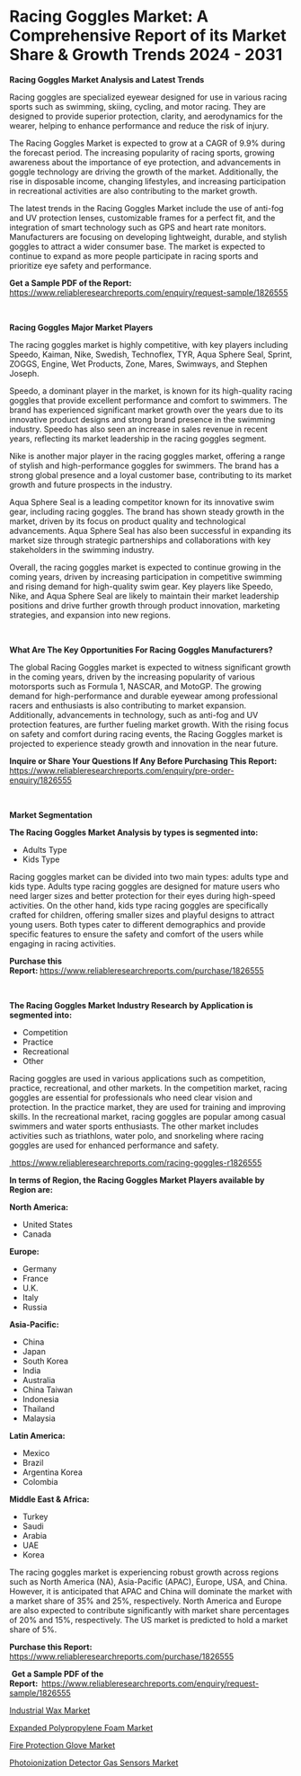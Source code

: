 <p><h1>Racing Goggles Market: A Comprehensive Report of its Market Share & Growth Trends 2024 - 2031</h1></p><p><strong>Racing Goggles Market Analysis and Latest Trends</strong></p>
<p><p>Racing goggles are specialized eyewear designed for use in various racing sports such as swimming, skiing, cycling, and motor racing. They are designed to provide superior protection, clarity, and aerodynamics for the wearer, helping to enhance performance and reduce the risk of injury.</p><p>The Racing Goggles Market is expected to grow at a CAGR of 9.9% during the forecast period. The increasing popularity of racing sports, growing awareness about the importance of eye protection, and advancements in goggle technology are driving the growth of the market. Additionally, the rise in disposable income, changing lifestyles, and increasing participation in recreational activities are also contributing to the market growth.</p><p>The latest trends in the Racing Goggles Market include the use of anti-fog and UV protection lenses, customizable frames for a perfect fit, and the integration of smart technology such as GPS and heart rate monitors. Manufacturers are focusing on developing lightweight, durable, and stylish goggles to attract a wider consumer base. The market is expected to continue to expand as more people participate in racing sports and prioritize eye safety and performance.</p></p>
<p><strong>Get a Sample PDF of the Report:&nbsp;</strong> <a href="https://www.reliableresearchreports.com/enquiry/request-sample/1826555">https://www.reliableresearchreports.com/enquiry/request-sample/1826555</a></p>
<p>&nbsp;</p>
<p><strong>Racing Goggles Major Market Players</strong></p>
<p><p>The racing goggles market is highly competitive, with key players including Speedo, Kaiman, Nike, Swedish, Technoflex, TYR, Aqua Sphere Seal, Sprint, ZOGGS, Engine, Wet Products, Zone, Mares, Swimways, and Stephen Joseph. </p><p>Speedo, a dominant player in the market, is known for its high-quality racing goggles that provide excellent performance and comfort to swimmers. The brand has experienced significant market growth over the years due to its innovative product designs and strong brand presence in the swimming industry. Speedo has also seen an increase in sales revenue in recent years, reflecting its market leadership in the racing goggles segment.</p><p>Nike is another major player in the racing goggles market, offering a range of stylish and high-performance goggles for swimmers. The brand has a strong global presence and a loyal customer base, contributing to its market growth and future prospects in the industry.</p><p>Aqua Sphere Seal is a leading competitor known for its innovative swim gear, including racing goggles. The brand has shown steady growth in the market, driven by its focus on product quality and technological advancements. Aqua Sphere Seal has also been successful in expanding its market size through strategic partnerships and collaborations with key stakeholders in the swimming industry.</p><p>Overall, the racing goggles market is expected to continue growing in the coming years, driven by increasing participation in competitive swimming and rising demand for high-quality swim gear. Key players like Speedo, Nike, and Aqua Sphere Seal are likely to maintain their market leadership positions and drive further growth through product innovation, marketing strategies, and expansion into new regions.</p></p>
<p>&nbsp;</p>
<p><strong>What Are The Key Opportunities For Racing Goggles Manufacturers?</strong></p>
<p><p>The global Racing Goggles market is expected to witness significant growth in the coming years, driven by the increasing popularity of various motorsports such as Formula 1, NASCAR, and MotoGP. The growing demand for high-performance and durable eyewear among professional racers and enthusiasts is also contributing to market expansion. Additionally, advancements in technology, such as anti-fog and UV protection features, are further fueling market growth. With the rising focus on safety and comfort during racing events, the Racing Goggles market is projected to experience steady growth and innovation in the near future.</p></p>
<p><strong>Inquire or Share Your Questions If Any Before Purchasing This Report:</strong> <a href="https://www.reliableresearchreports.com/enquiry/pre-order-enquiry/1826555">https://www.reliableresearchreports.com/enquiry/pre-order-enquiry/1826555</a></p>
<p>&nbsp;</p>
<p><strong>Market Segmentation</strong></p>
<p><strong>The Racing Goggles Market Analysis by types is segmented into:</strong></p>
<p><ul><li>Adults Type</li><li>Kids Type</li></ul></p>
<p><p>Racing goggles market can be divided into two main types: adults type and kids type. Adults type racing goggles are designed for mature users who need larger sizes and better protection for their eyes during high-speed activities. On the other hand, kids type racing goggles are specifically crafted for children, offering smaller sizes and playful designs to attract young users. Both types cater to different demographics and provide specific features to ensure the safety and comfort of the users while engaging in racing activities.</p></p>
<p><strong>Purchase this Report:&nbsp;</strong><a href="https://www.reliableresearchreports.com/purchase/1826555">https://www.reliableresearchreports.com/purchase/1826555</a></p>
<p>&nbsp;</p>
<p><strong>The Racing Goggles Market Industry Research by Application is segmented into:</strong></p>
<p><ul><li>Competition</li><li>Practice</li><li>Recreational</li><li>Other</li></ul></p>
<p><p>Racing goggles are used in various applications such as competition, practice, recreational, and other markets. In the competition market, racing goggles are essential for professionals who need clear vision and protection. In the practice market, they are used for training and improving skills. In the recreational market, racing goggles are popular among casual swimmers and water sports enthusiasts. The other market includes activities such as triathlons, water polo, and snorkeling where racing goggles are used for enhanced performance and safety.</p></p>
<p><a href="https://www.reliableresearchreports.com/racing-goggles-r1826555">&nbsp;https://www.reliableresearchreports.com/racing-goggles-r1826555</a></p>
<p><strong>In terms of Region, the Racing Goggles Market Players available by Region are:</strong></p>
<p>
    <p> <strong> North America: </strong>
        <ul>
            <li>United States</li>
            <li>Canada</li>
        </ul>
        </p> 
    <p> <strong> Europe: </strong>
        <ul>
            <li>Germany</li>
            <li>France</li>
            <li>U.K.</li>
            <li>Italy</li>
            <li>Russia</li>
        </ul>
        </p> 
    <p> <strong> Asia-Pacific: </strong>
        <ul>
            <li>China</li>
            <li>Japan</li>
            <li>South Korea</li>
            <li>India</li>
            <li>Australia</li>
            <li>China Taiwan</li>
            <li>Indonesia</li>
            <li>Thailand</li>
            <li>Malaysia</li>
        </ul>
        </p> 
    <p> <strong> Latin America: </strong>
        <ul>
            <li>Mexico</li>
            <li>Brazil</li>
            <li>Argentina Korea</li>
            <li>Colombia</li>
        </ul>
        </p> 
    <p> <strong> Middle East & Africa: </strong>
        <ul>
            <li>Turkey</li>
            <li>Saudi</li>
            <li>Arabia</li>
            <li>UAE</li>
            <li>Korea</li>
        </ul>
    </p>
    </p>
<p><p>The racing goggles market is experiencing robust growth across regions such as North America (NA), Asia-Pacific (APAC), Europe, USA, and China. However, it is anticipated that APAC and China will dominate the market with a market share of 35% and 25%, respectively. North America and Europe are also expected to contribute significantly with market share percentages of 20% and 15%, respectively. The US market is predicted to hold a market share of 5%.</p></p>
<p><strong>Purchase this Report: </strong><a href="https://www.reliableresearchreports.com/purchase/1826555">https://www.reliableresearchreports.com/purchase/1826555</a></p>
<p>&nbsp;<strong>Get a Sample PDF of the Report:&nbsp;&nbsp;</strong><a href="https://www.reliableresearchreports.com/enquiry/request-sample/1826555">https://www.reliableresearchreports.com/enquiry/request-sample/1826555</a></p>
<p><strong></strong></p>
<p><p><a href="https://medium.com/@carlahoustonh51/future-trends-in-global-industrial-wax-market-market-insights-and-analysis-from-2024-to-2031-in-267fc7cbc156">Industrial Wax Market</a></p><p><a href="https://medium.com/@millerjimk/global-expanded-polypropylene-foam-market-share-and-growth-opportunities-and-market-size-growing-7d6525056ef4">Expanded Polypropylene Foam Market</a></p><p><a href="https://github.com/staberhelen84/Market-Research-Report-List-1/blob/main/fire-protection-glove-market.md">Fire Protection Glove Market</a></p><p><a href="https://github.com/trameciabutler45/Market-Research-Report-List-1/blob/main/photoionization-detector-gas-sensors-market.md">Photoionization Detector Gas Sensors Market</a></p></p>
